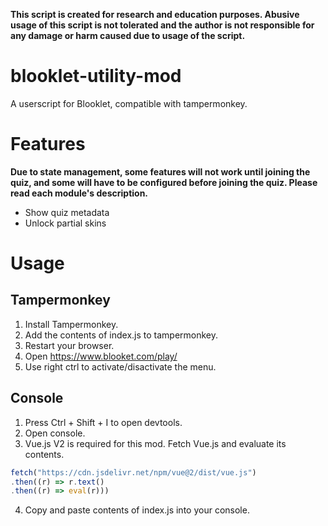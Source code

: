 **This script is created for research and education purposes. Abusive usage of this script is not tolerated and the author is not responsible for any damage or harm caused due to usage of the script.**

# blooklet-utility-mod
A userscript for Blooklet, compatible with tampermonkey.

# Features
**Due to state management, some features will not work until joining the quiz, and some will have to be configured before joining the quiz. Please read each module's description.**
- Show quiz metadata
- Unlock partial skins

# Usage
## Tampermonkey
1. Install Tampermonkey.
2. Add the contents of index.js to tampermonkey.
3. Restart your browser.
4. Open https://www.blooket.com/play/
5. Use right ctrl to activate/disactivate the menu.

## Console
1. Press Ctrl + Shift + I to open devtools.
2. Open console.
3. Vue.js V2 is required for this mod. Fetch Vue.js and evaluate its contents.
```js
fetch("https://cdn.jsdelivr.net/npm/vue@2/dist/vue.js")
.then((r) => r.text()
.then((r) => eval(r)))
```
4. Copy and paste contents of index.js into your console.
